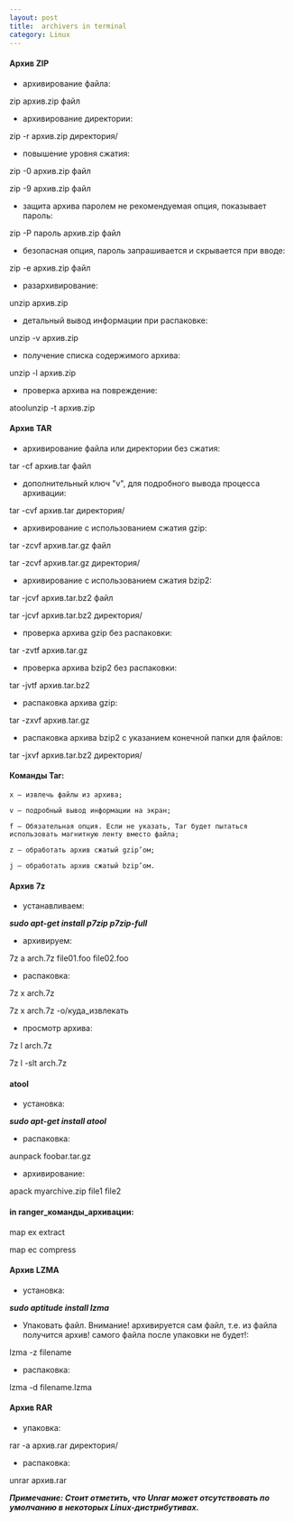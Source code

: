 ```yaml
---
layout: post
title:  archivers in terminal
category: Linux
---
```


#### **Архив ZIP**

- архивирование файла:

zip архив.zip файл

- архивирование директории:

zip -r архив.zip директория/

- повышение уровня сжатия:

zip -0 архив.zip файл

zip -9 архив.zip файл

- защита архива паролем
не рекомендуемая опция, показывает пароль:

zip -P пароль архив.zip файл

- безопасная опция, пароль запрашивается и скрывается при вводе:

zip -e архив.zip файл

- разархивирование:

unzip архив.zip

- детальный вывод информации при распаковке:

unzip -v архив.zip

- получение списка содержимого архива:

unzip -l архив.zip

- проверка архива на повреждение:

atoolunzip -t архив.zip

#### **Архив TAR**

- архивирование файла или директории без сжатия:

tar -cf архив.tar файл

- дополнительный ключ "v", для подробного вывода процесса архивации:

tar -cvf архив.tar директория/

- архивирование с использованием сжатия gzip:

tar -zcvf архив.tar.gz файл

tar -zcvf архив.tar.gz директория/

- архивирование с использованием сжатия bzip2:

tar -jcvf архив.tar.bz2 файл

tar -jcvf архив.tar.bz2 директория/

- проверка архива gzip без распаковки:

tar -zvtf архив.tar.gz

- проверка архива bzip2 без распаковки:

tar -jvtf архив.tar.bz2

- распаковка архива gzip:

tar -zxvf архив.tar.gz

- распаковка архива bzip2 с указанием конечной папки для файлов:

tar -jxvf архив.tar.bz2 директория/

#### **Команды Tar**:

    x — извлечь файлы из архива;
	
    v — подробный вывод информации на экран;
	
    f — Обязательная опция. Если не указать, Tar будет пытаться использовать магнитную ленту вместо файла;
	
    z — обработать архив сжатый gzip’ом;
	
    j — обработать архив сжатый bzip’ом.


#### **Архив 7z**

- устанавливаем:

***sudo apt-get install p7zip p7zip-full***

- архивируем:

7z a arch.7z file01.foo file02.foo

- распаковка:

7z x arch.7z

7z x arch.7z -o/куда_извлекать

- просмотр архива:

7z l arch.7z

7z l -slt arch.7z

#### **atool**

- установка:

***sudo apt-get install atool***

- распаковка:

aunpack foobar.tar.gz

- архивирование:

apack myarchive.zip file1 file2

#### **in ranger_команды_архивации**:

map ex extract

map ec compress

#### **Архив LZMA**

- установка:

***sudo aptitude install lzma***

- Упаковать файл. Внимание! архивируется сам файл,
т.е. из файла получится архив! самого файла после упаковки не будет!:

lzma -z filename

- распаковка:

lzma -d filename.lzma

#### **Архив RAR**

- упаковка:

rar -a архив.rar директория/
	
- распаковка:

unrar архив.rar

 ***Примечание: Стоит отметить, что Unrar может отсутствовать по умолчанию в некоторых 
 Linux-дистрибутивах.***